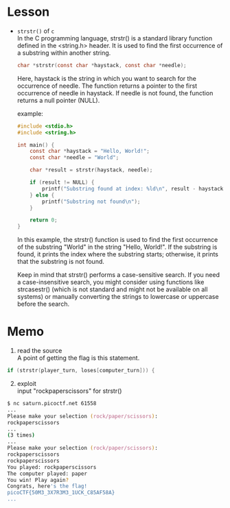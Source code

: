# Lesson
- `strstr()` of `c`  
    In the C programming language, strstr() is a standard library function defined in the <string.h> header. It is used to find the first occurrence of a substring within another string.
    ```c
    char *strstr(const char *haystack, const char *needle);
    ```
    Here, haystack is the string in which you want to search for the occurrence of needle. The function returns a pointer to the first occurrence of needle in haystack. If needle is not found, the function returns a null pointer (NULL).

    example:
    ```c
    #include <stdio.h>
    #include <string.h>

    int main() {
        const char *haystack = "Hello, World!";
        const char *needle = "World";

        char *result = strstr(haystack, needle);

        if (result != NULL) {
            printf("Substring found at index: %ld\n", result - haystack);
        } else {
            printf("Substring not found\n");
        }

        return 0;
    }
    ```
    In this example, the strstr() function is used to find the first occurrence of the substring "World" in the string "Hello, World!". If the substring is found, it prints the index where the substring starts; otherwise, it prints that the substring is not found.

    Keep in mind that strstr() performs a case-sensitive search. If you need a case-insensitive search, you might consider using functions like strcasestr() (which is not standard and might not be available on all systems) or manually converting the strings to lowercase or uppercase before the search.

# Memo
1. read the source  
    A point of getting the flag is this statement.
```c
if (strstr(player_turn, loses[computer_turn])) {
```
2. exploit  
input "rockpaperscissors" for strstr()
```zsh
$ nc saturn.picoctf.net 61558
...
Please make your selection (rock/paper/scissors):
rockpaperscissors
...
(3 times)
...
Please make your selection (rock/paper/scissors):
rockpaperscissors
rockpaperscissors
You played: rockpaperscissors
The computer played: paper
You win! Play again?
Congrats, here's the flag!
picoCTF{50M3_3X7R3M3_1UCK_C85AF58A}
...
```